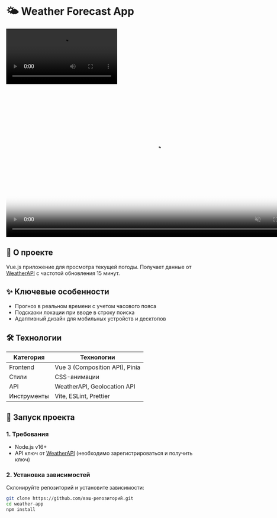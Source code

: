 # 🌤 Weather Forecast App
![Demo Preview](prevWeather.mp4)
<div align="center">
  <video controls width="800" autoplay muted loop poster="src/assets/preview/preview-poster.jpg">
    <source src="/preview/preview.mp4" type="video/mp4">
    Ваш браузер не поддерживает воспроизведение видео.
  </video>
</div>

## 📌 О проекте
Vue.js приложение для просмотра текущей погоды. Получает данные от [WeatherAPI](https://www.weatherapi.com/) с частотой обновления 15 минут.

## ✨ Ключевые особенности
- Прогноз в реальном времени с учетом часового пояса
- Подсказки локации при вводе в строку поиска
- Адаптивный дизайн для мобильных устройств и десктопов

## 🛠 Технологии
| Категория       | Технологии                          |
|-----------------|-------------------------------------|
| Frontend        | Vue 3 (Composition API), Pinia      |
| Стили           | CSS-анимации                        |
| API             | WeatherAPI, Geolocation API         |
| Инструменты     | Vite, ESLint, Prettier              |

## 🚀 Запуск проекта

### 1. Требования
- Node.js v16+
- API ключ от [WeatherAPI](https://www.weatherapi.com/) (необходимо зарегистрироваться и получить ключ)

### 2. Установка зависимостей
Склонируйте репозиторий и установите зависимости:
```bash
git clone https://github.com/ваш-репозиторий.git
cd weather-app
npm install
